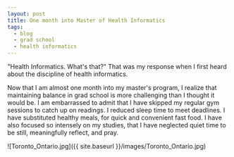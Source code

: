 ```yaml
---
layout: post
title: One month into Master of Health Informatics
tags:
  - blog
  - grad school
  - health informatics
---
```


"Health Informatics. What's that?" That was my response when I first heard about the discipline of health informatics.

Now that I am almost one month into my master's program, I realize that maintaining balance in grad school is more challenging than I thought it would be. I am embarrassed to admit that I have skipped my regular gym sessions to catch up on readings. I reduced sleep time to meet deadlines. I have substituted healthy meals, for quick and convenient fast food. I have also focused so intensely on my studies, that I have neglected quiet time to be still, meaningfully reflect, and pray.

![Toronto_Ontario.jpg]({{ site.baseurl }}/images/Toronto_Ontario.jpg)